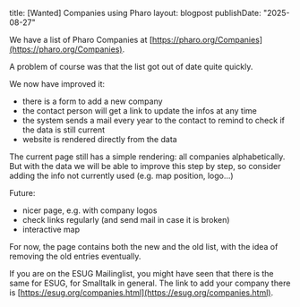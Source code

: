 title: [Wanted] Companies using Pharo
layout: blogpost
publishDate: "2025-08-27"


We have a list of Pharo Companies at [https://pharo.org/Companies](https://pharo.org/Companies).

A problem of course was that the list got out of date quite quickly.

We now have improved it:

- there is a form to add a new company
- the contact person will get a link to update the infos at any time
- the system sends a mail every year to the contact to remind to check if the data is still current
- website is rendered directly from the data
	
The current page still has a simple rendering: all companies alphabetically.
But with the data we will be able to improve this step by step, so consider adding the info not currently used (e.g. map position, logo...)

Future:

- nicer page, e.g. with company logos
- check links regularly (and send mail in case it is broken)
- interactive map
	
For now, the page contains both the new and the old list, with the idea of removing the old entries eventually.

If you are on the ESUG Mailinglist, you might have seen that there is the same for ESUG, for Smalltalk in general.
The link to add your company there is [https://esug.org/companies.html](https://esug.org/companies.html).


